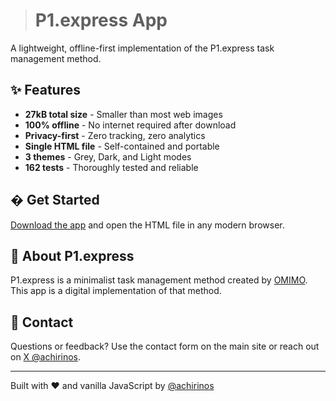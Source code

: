># P1.express App

A lightweight, offline-first implementation of the P1.express task management method.

## ✨ Features

- **27kB total size** - Smaller than most web images
- **100% offline** - No internet required after download
- **Privacy-first** - Zero tracking, zero analytics
- **Single HTML file** - Self-contained and portable
- **3 themes** - Grey, Dark, and Light modes
- **162 tests** - Thoroughly tested and reliable

## � Get Started

[Download the app](downloads/p1express-app.zip) and open the HTML file in any modern browser.

## 📖 About P1.express

P1.express is a minimalist task management method created by [OMIMO](https://omimo.org/en/modules/p1.express/). This app is a digital implementation of that method.

## 💬 Contact

Questions or feedback? Use the contact form on the main site or reach out on [X @achirinos](https://x.com/achirinos).

---

Built with ❤️ and vanilla JavaScript by [@achirinos](https://x.com/achirinos)
